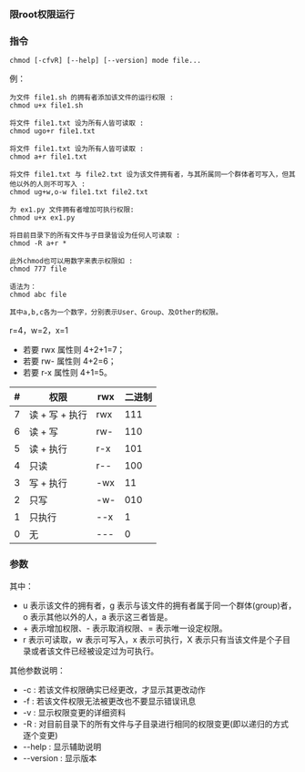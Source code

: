 # 

### 限root权限运行
### 指令
```shell
chmod [-cfvR] [--help] [--version] mode file...
```

例：
```shell
为文件 file1.sh 的拥有者添加该文件的运行权限 :
chmod u+x file1.sh

将文件 file1.txt 设为所有人皆可读取 :
chmod ugo+r file1.txt

将文件 file1.txt 设为所有人皆可读取 :
chmod a+r file1.txt

将文件 file1.txt 与 file2.txt 设为该文件拥有者，与其所属同一个群体者可写入，但其他以外的人则不可写入 :
chmod ug+w,o-w file1.txt file2.txt

为 ex1.py 文件拥有者增加可执行权限:
chmod u+x ex1.py

将目前目录下的所有文件与子目录皆设为任何人可读取 :
chmod -R a+r *

此外chmod也可以用数字来表示权限如 :
chmod 777 file

语法为：
chmod abc file

其中a,b,c各为一个数字，分别表示User、Group、及Other的权限。
```
 r=4，w=2，x=1

-   若要 rwx 属性则 4+2+1=7；
-   若要 rw- 属性则 4+2=6；
-   若要 r-x 属性则 4+1=5。


|#	|权限	|rwx	|二进制|
|---|--|--|--|
|7|	读 + 写 + 执行|	rwx|	111|
|6|	读 + 写|	rw-	|110|
|5|	读 + 执行|	r-x	|101|
|4|	只读|	r--	|100|
|3|	写 + 执行|	-wx	|11|
|2|	只写|	-w-	|010|
|1|	只执行|	--x	|1|
|0|	无|	---	|0|



### 参数
其中：

-   u 表示该文件的拥有者，g 表示与该文件的拥有者属于同一个群体(group)者，o 表示其他以外的人，a 表示这三者皆是。
-   \+ 表示增加权限、- 表示取消权限、= 表示唯一设定权限。
-   r 表示可读取，w 表示可写入，x 表示可执行，X 表示只有当该文件是个子目录或者该文件已经被设定过为可执行。

其他参数说明：

-   -c : 若该文件权限确实已经更改，才显示其更改动作
-   -f : 若该文件权限无法被更改也不要显示错误讯息
-   -v : 显示权限变更的详细资料
-   -R : 对目前目录下的所有文件与子目录进行相同的权限变更(即以递归的方式逐个变更)
-   --help : 显示辅助说明
-   --version : 显示版本
